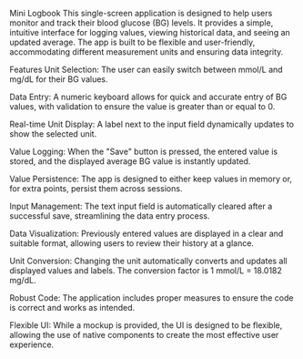 Mini Logbook
This single-screen application is designed to help users monitor and track their blood glucose (BG) levels. It provides a simple, intuitive interface for logging values, viewing historical data, and seeing an updated average. The app is built to be flexible and user-friendly, accommodating different measurement units and ensuring data integrity.

Features
Unit Selection: The user can easily switch between mmol/L and mg/dL for their BG values.

Data Entry: A numeric keyboard allows for quick and accurate entry of BG values, with validation to ensure the value is greater than or equal to 0.

Real-time Unit Display: A label next to the input field dynamically updates to show the selected unit.

Value Logging: When the "Save" button is pressed, the entered value is stored, and the displayed average BG value is instantly updated.

Value Persistence: The app is designed to either keep values in memory or, for extra points, persist them across sessions.

Input Management: The text input field is automatically cleared after a successful save, streamlining the data entry process.

Data Visualization: Previously entered values are displayed in a clear and suitable format, allowing users to review their history at a glance.

Unit Conversion: Changing the unit automatically converts and updates all displayed values and labels. The conversion factor is 1 mmol/L = 18.0182 mg/dL.

Robust Code: The application includes proper measures to ensure the code is correct and works as intended.

Flexible UI: While a mockup is provided, the UI is designed to be flexible, allowing the use of native components to create the most effective user experience.
